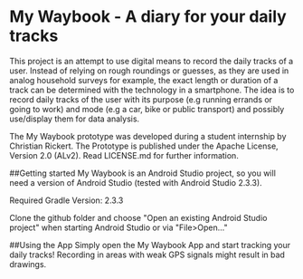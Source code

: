 # My Waybook - A diary for your daily tracks
This project is an attempt to use digital means to record the daily tracks of a user. 
Instead of relying on rough roundings or guesses, as they are used in analog household surveys for example, the exact length or duration of a track can be determined with the technology in a smartphone.
The idea is to record daily tracks of the user with its purpose (e.g running errands or going to work) and mode (e.g a car, bike or public transport) and possibly use/display them for data analysis.

The My Waybook prototype was developed during a student internship by Christian Rickert. The Prototype is published under the Apache License, Version 2.0 (ALv2). Read LICENSE.md for further information.

##Getting started
My Waybook is an Android Studio project, so you will need a version of Android Studio (tested with Android Studio 2.3.3).

Required Gradle Version: 2.3.3

Clone the github folder and choose "Open an existing Android Studio project" when starting Android Studio or via "File>Open..."

##Using the App
Simply open the My Waybook App and start tracking your daily tracks! Recording in areas with weak GPS signals might result in bad drawings.

